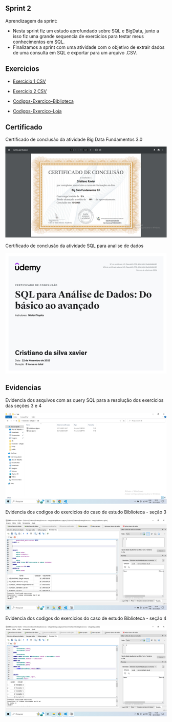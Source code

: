 ## Sprint 2

Aprendizagem da sprint:

- Nesta sprint fiz um estudo aprofundado sobre SQL e BigData, junto a isso fiz uma grande sequencia de exercicios para testar meus conhecimentos em SQL.
- Finalizamos a sprint com uma atividade com o objetivo de extrair dados de uma consulta em SQL e exportar para um arquivo .CSV.


## Exercicios

- [Exercicio 1 CSV](linkparaoarquivoCSV)

- [Exercicio 2 CSV](linkparaoarquivoCSV)

- [Codigos-Exercico-Biblioteca](linkparaoarquivoCSV)

- [Codigos-Exercico-Loja](linkparaoarquivoCSV)


## Certificado

Certificado de conclusão da atividade Big Data Fundamentos 3.0

![Certificado BigData](certificado/BigData.png)

Certificado de conclusão da atividade SQL para analise de dados 

![Certificado SQL](certificado/SQL.jpg)


## Evidencias

Evidencia dos asquivos com as query SQL para a resolução dos exercicios das seções 3 e 4

![Certificado SQL](evidencias/EvidenciaArquivos.png)

Evidencia dos codigos do exercicios do caso de estudo Biblioteca - seção 3

![Certificado SQL](evidencias/EvidenciaExercicios.png)

Evidencia dos codigos do exercicios do caso de estudo Biblioteca - seção 4

![Certificado SQL](evidencias/EvidenciExercicios2.png)
